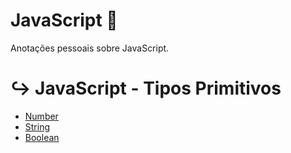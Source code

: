 # JavaScript 🚀
Anotações pessoais sobre JavaScript.

# ↪️ JavaScript - Tipos Primitivos

- [Number](https://github.com/kamilajesus/JavaScript/blob/main/Tipos%20primitivos/number.md)
- [String](https://github.com/kamilajesus/JavaScript/blob/main/Tipos%20primitivos/string.md)
- [Boolean](https://github.com/kamilajesus/JavaScript/blob/main/Tipos%20primitivos/boolean.md)
